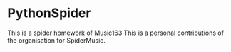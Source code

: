 # PythonSpider
This is a spider homework of Music163
This is a personal contributions of the organisation for SpiderMusic.

